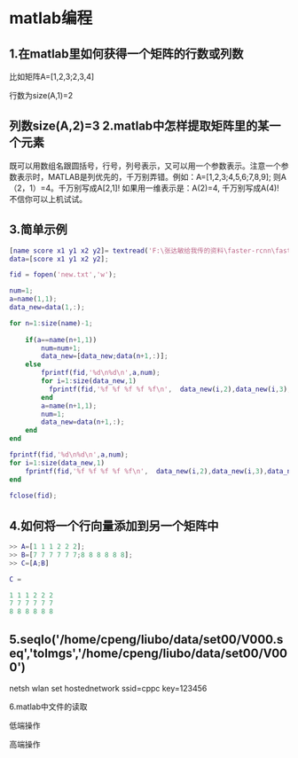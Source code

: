 matlab编程
==
1.在matlab里如何获得一个矩阵的行数或列数
--
比如矩阵A=[1,2,3;2,3,4]

行数为size(A,1)=2

列数size(A,2)=3
2.matlab中怎样提取矩阵里的某一个元素
--
既可以用数组名跟圆括号，行号，列号表示，又可以用一个参数表示。注意一个参数表示时，MATLAB是列优先的，千万别弄错。例如：A=[1,2,3;4,5,6;7,8,9]; 则A（2，1）=4。千万别写成A[2,1]!  如果用一维表示是：A(2)=4, 千万别写成A(4)!   不信你可以上机试试。

3.简单示例
---
```matlab
[name score x1 y1 x2 y2]= textread('F:\张达敏给我传的资料\faster-rcnn\faster_rcnn-master\cw2.txt','%d %f %f %f %f %f');
data=[score x1 y1 x2 y2];

fid = fopen('new.txt','w');

num=1;
a=name(1,1);
data_new=data(1,:);

for n=1:size(name)-1;
	
	if(a==name(n+1,1))
	    num=num+1;
		data_new=[data_new;data(n+1,:)];
    else
        fprintf(fid,'%d\n%d\n',a,num);
		for i=1:size(data_new,1)
          fprintf(fid,'%f %f %f %f %f\n',  data_new(i,2),data_new(i,3),data_new(i,4)-data_new(i,2),data_new(i,5)-data_new(i,3), data_new(i,1));
		end
		a=name(n+1,1);
		num=1;
        data_new=data(n+1,:);
	end
end

fprintf(fid,'%d\n%d\n',a,num);
for i=1:size(data_new,1)
    fprintf(fid,'%f %f %f %f %f\n',  data_new(i,2),data_new(i,3),data_new(i,4)-data_new(i,2),data_new(i,5)-data_new(i,3), data_new(i,1));
end
	 
fclose(fid);

```

4.如何将一个行向量添加到另一个矩阵中
--

```matlab
>> A=[1 1 1 2 2 2];
>> B=[7 7 7 7 7 7;8 8 8 8 8 8];
>> C=[A;B]

C =

1 1 1 2 2 2
7 7 7 7 7 7
8 8 8 8 8 8
```
5.seqIo('/home/cpeng/liubo/data/set00/V000.seq','toImgs','/home/cpeng/liubo/data/set00/V000')
--

netsh wlan set hostednetwork ssid=cppc key=123456

6.matlab中文件的读取

低端操作

高端操作